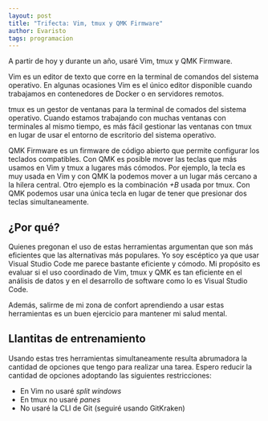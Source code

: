 ```yaml
---
layout: post
title: "Trifecta: Vim, tmux y QMK Firmware"
author: Evaristo
tags: programacion
---
```


A partir de hoy y durante un año, usaré Vim, tmux y QMK Firmware.

Vim es un editor de texto que corre en la terminal de comandos del sistema operativo. En algunas
ocasiones Vim es el único editor disponible cuando trabajamos en contenedores de Docker o en
servidores remotos.

tmux es un gestor de ventanas para la terminal de comados del sistema operativo. Cuando estamos
trabajando con muchas ventanas con terminales al mismo tiempo, es más fácil gestionar las ventanas
con tmux en lugar de usar el entorno de escritorio del sistema operativo.

QMK Firmware es un firmware de código abierto que permite configurar los teclados compatibles. Con
QMK es posible mover las teclas que más usamos en Vim y tmux a lugares más cómodos. Por ejemplo, la
tecla _<Esc>_ es muy usada en Vim y con QMK la podemos mover a un lugar más cercano a la hilera
central. Otro ejemplo es la combinación _<Crtl>+B_ usada por tmux. Con QMK podemos usar una única
tecla en lugar de tener que presionar dos teclas simultaneamente.

## ¿Por qué?

Quienes pregonan el uso de estas herramientas argumentan que son más eficientes
que las alternativas más populares. Yo soy escéptico ya que usar Visual Studio Code me parece
bastante eficiente y cómodo. Mi propósito es evaluar si el uso coordinado de Vim, tmux y QMK es tan
eficiente en el análisis de datos y en el desarrollo de software como lo es Visual Studio Code.

Además, salirme de mi zona de confort aprendiendo a usar estas herramientas es un buen ejercicio
para mantener mi salud mental.

## Llantitas de entrenamiento

Usando estas tres herramientas simultaneamente resulta abrumadora la cantidad de opciones que tengo
para realizar una tarea. Espero reducir la cantidad de opciones adoptando las siguientes
restricciones:

- En Vim no usaré _split windows_
- En tmux no usaré _panes_
- No usaré la CLI de Git (seguiré usando GitKraken)

